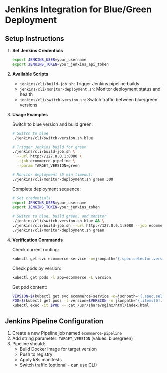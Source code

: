 # Jenkins Integration for Blue/Green Deployment

## Setup Instructions

1. **Set Jenkins Credentials**
   ```bash
   export JENKINS_USER=your_username
   export JENKINS_TOKEN=your_jenkins_api_token
   ```

2. **Available Scripts**

   - `jenkins/cli/build-job.sh`: Trigger Jenkins pipeline builds
   - `jenkins/cli/monitor-deployment.sh`: Monitor deployment status and health
   - `jenkins/cli/switch-version.sh`: Switch traffic between blue/green versions

3. **Usage Examples**

   Switch to blue version and build green:
   ```bash
   # Switch to blue
   ./jenkins/cli/switch-version.sh blue
   
   # Trigger Jenkins build for green
   ./jenkins/cli/build-job.sh \
     --url http://127.0.0.1:8080 \
     --job ecommerce-pipeline \
     --param TARGET_VERSION=green
   
   # Monitor deployment (5 min timeout)
   ./jenkins/cli/monitor-deployment.sh green 300
   ```

   Complete deployment sequence:
   ```bash
   # Set credentials
   export JENKINS_USER=your_username
   export JENKINS_TOKEN=your_jenkins_token
   
   # Switch to blue, build green, and monitor
   ./jenkins/cli/switch-version.sh blue && \
   ./jenkins/cli/build-job.sh --url http://127.0.0.1:8080 --job ecommerce-pipeline --param TARGET_VERSION=green && \
   ./jenkins/cli/monitor-deployment.sh green
   ```

4. **Verification Commands**

   Check current routing:
   ```bash
   kubectl get svc ecommerce-service -o=jsonpath='{.spec.selector.version}'; echo
   ```

   Check pods by version:
   ```bash
   kubectl get pods -l app=ecommerce -L version
   ```

   Get pod content:
   ```bash
   VERSION=$(kubectl get svc ecommerce-service -o=jsonpath='{.spec.selector.version}')
   POD=$(kubectl get pods -l version=$VERSION -o jsonpath='{.items[0].metadata.name}')
   kubectl exec -it $POD -- cat /usr/share/nginx/html/index.html
   ```

## Jenkins Pipeline Configuration

1. Create a new Pipeline job named `ecommerce-pipeline`
2. Add string parameter: `TARGET_VERSION` (values: blue/green)
3. Pipeline should:
   - Build Docker image for target version
   - Push to registry
   - Apply k8s manifests
   - Switch traffic (optional - can use CLI)